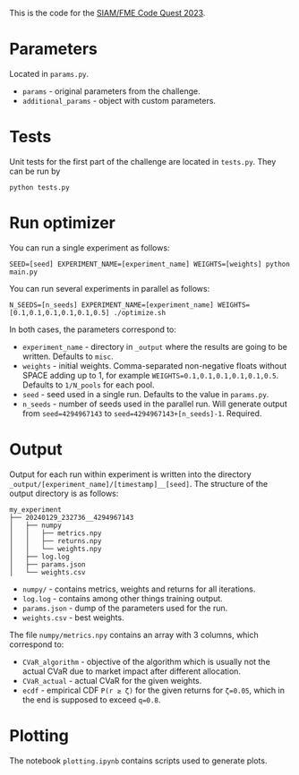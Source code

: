 This is the code for the [SIAM/FME Code Quest 2023](https://sites.google.com/view/siagfme-codequest2023/home).

# Parameters

Located in `params.py`.

* `params` - original parameters from the challenge.
* `additional_params` - object with custom parameters.

# Tests

Unit tests for the first part of the challenge are located in `tests.py`. They can be run by

    python tests.py

# Run optimizer

You can run a single experiment as follows:

    SEED=[seed] EXPERIMENT_NAME=[experiment_name] WEIGHTS=[weights] python main.py

You can run several experiments in parallel as follows:

    N_SEEDS=[n_seeds] EXPERIMENT_NAME=[experiment_name] WEIGHTS=[0.1,0.1,0.1,0.1,0.1,0.5] ./optimize.sh

In both cases, the parameters correspond to:

* `experiment_name` - directory in `_output` where the results are going to be written. Defaults to `misc`. 
* `weights` - initial weights. Comma-separated non-negative floats without SPACE adding up to 1, for example `WEIGHTS=0.1,0.1,0.1,0.1,0.1,0.5`. Defaults to `1/N_pools` for each pool.
* `seed` - seed used in a single run. Defaults to the value in `params.py`.
* `n_seeds` - number of seeds used in the parallel run. Will generate output from `seed=4294967143` to `seed=4294967143+[n_seeds]-1`. Required.

# Output

Output for each run within experiment is written into the directory `_output/[experiment_name]/[timestamp]__[seed]`. The structure of the output directory is as follows:

    my_experiment
    ├── 20240129_232736__4294967143
    │   ├── numpy
    │   │   ├── metrics.npy
    │   │   ├── returns.npy
    │   │   └── weights.npy
    │   ├── log.log
    │   ├── params.json
    │   └── weights.csv

* `numpy/` - contains metrics, weights and returns for all iterations.
* `log.log` - contains among other things training output.
* `params.json` - dump of the parameters used for the run.
* `weights.csv` - best weights.

The file `numpy/metrics.npy` contains an array with 3 columns, which correspond to:
* `CVaR_algorithm` - objective of the algorithm which is usually not the actual CVaR due to market impact after different allocation.
* `CVaR_actual` - actual CVaR for the given weights.
* `ecdf` - empirical CDF `P(r ≥ ζ)` for the given returns for `ζ=0.05`, which in the end is supposed to exceed `q=0.8`.

# Plotting

The notebook `plotting.ipynb` contains scripts used to generate plots.
